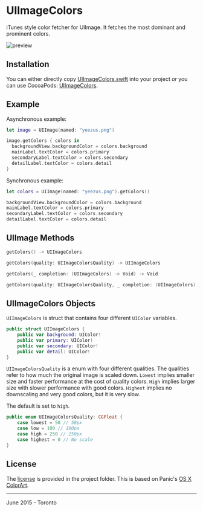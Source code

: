 # UIImageColors

iTunes style color fetcher for UIImage. It fetches the most dominant and prominent colors.

![preview](preview.png)

## Installation

You can either directly copy [UIImageColors.swift](Sources/UIImageColors.swift) into your project *or* you can use CocoaPods: [UIImageColors](https://cocoapods.org/pods/UIImageColors).

## Example

Asynchronous example:

```swift
let image = UIImage(named: "yeezus.png")

image.getColors { colors in
  backgroundView.backgroundColor = colors.background
  mainLabel.textColor = colors.primary
  secondaryLabel.textColor = colors.secondary
  detailLabel.textColor = colors.detail
}
```

Synchronous example:

```swift
let colors = UIImage(named: "yeezus.png").getColors()

backgroundView.backgroundColor = colors.background
mainLabel.textColor = colors.primary
secondaryLabel.textColor = colors.secondary
detailLabel.textColor = colors.detail
```

## UIImage Methods

```swift
getColors() -> UIImageColors
```

```swift
getColors(quality: UIImageColorsQuality) -> UIImageColors
```

```swift
getColors(_ completion: (UIImageColors) -> Void) -> Void
```

```swift
getColors(quality: UIImageColorsQuality, _ completion: (UIImageColors) -> Void) -> Void
```

## UIImageColors Objects

`UIImageColors` is struct that contains four different `UIColor` variables.

```swift
public struct UIImageColors {
    public var background: UIColor!
    public var primary: UIColor!
    public var secondary: UIColor!
    public var detail: UIColor!
}
```

`UIImageColorsQuality` is a enum with four different qualities. The qualities refer to how much the original image is scaled down. `Lowest` implies smaller size and faster performance at the cost of quality colors. `High` implies larger size with slower performance with good colors. `Highest` implies no downscaling and very good colors, but it is very slow.

The default is set to `high`.

```swift
public enum UIImageColorsQuality: CGFloat {
    case lowest = 50 // 50px
    case low = 100 // 100px
    case high = 250 // 250px
    case highest = 0 // No scale
}
```

## License

The [license](https://github.com/jathu/UIImageColors/blob/master/LICENSE) is provided in the project folder. This is based on Panic's [OS X ColorArt](https://github.com/panicinc/ColorArt/#license).

------
June 2015 - Toronto